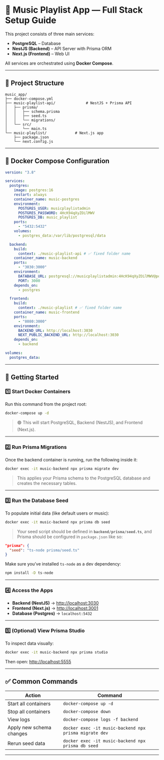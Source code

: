 # 🎵 Music Playlist App — Full Stack Setup Guide

This project consists of three main services:

- **PostgreSQL** – Database
- **NestJS (Backend)** – API Server with Prisma ORM
- **Next.js (Frontend)** – Web UI

All services are orchestrated using **Docker Compose**.

---

## 🧱 Project Structure

```
music_app/
├── docker-compose.yml
├── music-playlist-api/              # NestJS + Prisma API
│   ├── prisma/
│   │   ├── schema.prisma
│   │   ├── seed.ts
│   │   └── migrations/
│   └── src/
│       └── main.ts
└── music-playlist/             # Next.js app
    ├── package.json
    └── next.config.js
```

---

## 🐳 Docker Compose Configuration

```yaml
version: "3.8"

services:
  postgres:
    image: postgres:16
    restart: always
    container_name: music-postgres
    environment:
      POSTGRES_USER: musicplaylistadmin
      POSTGRES_PASSWORD: 4HcK94qXyZOilMWV
      POSTGRES_DB: music_playlist
    ports:
      - "5432:5432"
    volumes:
      - postgres_data:/var/lib/postgresql/data

  backend:
    build:
      context: ./music-playlist-api # ✅ fixed folder name
    container_name: music-backend
    ports:
      - "3030:3000"
    environment:
      DATABASE_URL: postgresql://musicplaylistadmin:4HcK94qXyZOilMWV@postgres:5432/music_playlist?schema=public
      PORT: 3000
    depends_on:
      - postgres

  frontend:
    build:
      context: ./music-playlist # ✅ fixed folder name
    container_name: music-frontend
    ports:
      - "8080:3000"
    environment:
      BACKEND_URL: http://localhost:3030
      NEXT_PUBLIC_BACKEND_URL: http://localhost:3030
    depends_on:
      - backend

volumes:
  postgres_data:
```

---

## 🚀 Getting Started

### 1️⃣ Start Docker Containers

Run this command from the project root:

```bash
docker-compose up -d
```

> 🟢 This will start PostgreSQL, Backend (NestJS), and Frontend (Next.js).

---

### 2️⃣ Run Prisma Migrations

Once the backend container is running, run the following inside it:

```bash
docker exec -it music-backend npx prisma migrate dev
```

> This applies your Prisma schema to the PostgreSQL database and creates the necessary tables.

---

### 3️⃣ Run the Database Seed

To populate initial data (like default users or music):

```bash
docker exec -it music-backend npx prisma db seed
```

> Your seed script should be defined in **`backend/prisma/seed.ts`**, and Prisma should be configured in `package.json` like so:

```json
"prisma": {
  "seed": "ts-node prisma/seed.ts"
}
```

Make sure you’ve installed `ts-node` as a dev dependency:

```bash
npm install -D ts-node
```

---

### 4️⃣ Access the Apps

- **Backend (NestJS)** → [http://localhost:3030](http://localhost:3030)
- **Frontend (Next.js)** → [http://localhost:3001](http://localhost:3001)
- **Database (Postgres)** → `localhost:5432`

---

### 5️⃣ (Optional) View Prisma Studio

To inspect data visually:

```bash
docker exec -it music-backend npx prisma studio
```

Then open: [http://localhost:5555](http://localhost:5555)

---

## ✅ Common Commands

| Action                   | Command                                                |
| ------------------------ | ------------------------------------------------------ |
| Start all containers     | `docker-compose up -d`                                 |
| Stop all containers      | `docker-compose down`                                  |
| View logs                | `docker-compose logs -f backend`                       |
| Apply new schema changes | `docker exec -it music-backend npx prisma migrate dev` |
| Rerun seed data          | `docker exec -it music-backend npx prisma db seed`     |

---
